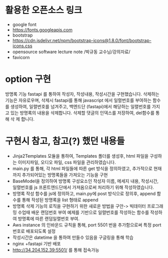# 활용한 오픈소스 링크

- google font
- https://fonts.googleapis.com
- bootstrap
- https://cdn.jsdelivr.net/npm/bootstrap-icons@1.8.0/font/bootstrap-icons.css
- opensource software lecture note /박규동 교수님/강의자료/
- favicorn

# option 구현
 방명록 기능 fastapi 를 통하여 작성자, 작성내용, 작성시간을 구현했습니다.
 삭제하는 기능은 자유로우며, 삭제시 fastapi를 통해 javascript 에서 일렬번호를 부여하는 함수를 생성하여, 일렬번호를 넘겨주고, 백엔드단 (fastapi)에서 해당하는 일렬번호를 가지고 있는 방명록의 내용을 삭제합니다. 삭제할 댓글의 인덱스를 저장하여, del함수를 통해 삭 제 합니다.
# 구현시 참고, 참고(?) 했던 내용들
- Jinja2Templates 모듈을 통하여, Templates 폴더를 생성후, html 파일을 구성하는 이미지파일, 오디오 파일, css 파일을 관리하였습니다.
- main.py 를 통해, 각 html 파일들에 따른 get 방식을 정의하였고, 추가적으로 현재까지 추가되어있는 방명록들을 가져오는 기능을 구현
- BaseModel을 정의하여 방명록 구성요소인 작성자 이름, 메세지 내용, 작성시간, 일렬번호를 js 프론트엔드단에서 가져옴으로써 처리하기 위해 작성하였습니다.
- 방명록 작성 함수를 js에 정의하고, main.py에 post 방식으로 정의후, append 함수를 통해 작성된 방명록을 list 형태로 append
- 방명록 삭제 기능의 로직을 구현하기 위한 새로운 방법을 구안-> 빅데이터 프로그래밍 수업때 배운 랜덤번호 부여 예제를 기반으로 일렬번호를 작성하는 함수를 작성하여 방명록에 따른 랜덤일렬번호 부여.
- Aws instance 의 인바운드 규칙을 통해, port 5501 번을 추가함으로써 특정 port 번호로 배포되도록 설정
- 작성시간은 datetime 을 통하여 만들수 있음을 구글링을 통해 학습
- nginx +fastapi 기반 배포
- http://34.204.152.39:5501/ 를 통해 접속가능
